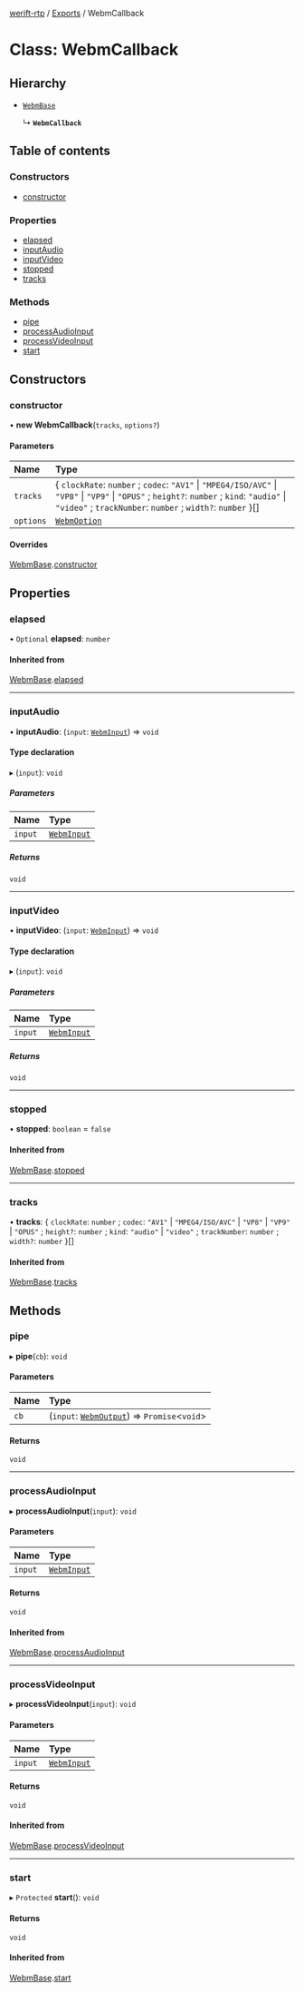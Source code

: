 [werift-rtp](../README.md) / [Exports](../modules.md) / WebmCallback

# Class: WebmCallback

## Hierarchy

- [`WebmBase`](WebmBase.md)

  ↳ **`WebmCallback`**

## Table of contents

### Constructors

- [constructor](WebmCallback.md#constructor)

### Properties

- [elapsed](WebmCallback.md#elapsed)
- [inputAudio](WebmCallback.md#inputaudio)
- [inputVideo](WebmCallback.md#inputvideo)
- [stopped](WebmCallback.md#stopped)
- [tracks](WebmCallback.md#tracks)

### Methods

- [pipe](WebmCallback.md#pipe)
- [processAudioInput](WebmCallback.md#processaudioinput)
- [processVideoInput](WebmCallback.md#processvideoinput)
- [start](WebmCallback.md#start)

## Constructors

### constructor

• **new WebmCallback**(`tracks`, `options?`)

#### Parameters

| Name | Type |
| :------ | :------ |
| `tracks` | { `clockRate`: `number` ; `codec`: ``"AV1"`` \| ``"MPEG4/ISO/AVC"`` \| ``"VP8"`` \| ``"VP9"`` \| ``"OPUS"`` ; `height?`: `number` ; `kind`: ``"audio"`` \| ``"video"`` ; `trackNumber`: `number` ; `width?`: `number`  }[] |
| `options` | [`WebmOption`](../interfaces/WebmOption.md) |

#### Overrides

[WebmBase](WebmBase.md).[constructor](WebmBase.md#constructor)

## Properties

### elapsed

• `Optional` **elapsed**: `number`

#### Inherited from

[WebmBase](WebmBase.md).[elapsed](WebmBase.md#elapsed)

___

### inputAudio

• **inputAudio**: (`input`: [`WebmInput`](../modules.md#webminput)) => `void`

#### Type declaration

▸ (`input`): `void`

##### Parameters

| Name | Type |
| :------ | :------ |
| `input` | [`WebmInput`](../modules.md#webminput) |

##### Returns

`void`

___

### inputVideo

• **inputVideo**: (`input`: [`WebmInput`](../modules.md#webminput)) => `void`

#### Type declaration

▸ (`input`): `void`

##### Parameters

| Name | Type |
| :------ | :------ |
| `input` | [`WebmInput`](../modules.md#webminput) |

##### Returns

`void`

___

### stopped

• **stopped**: `boolean` = `false`

#### Inherited from

[WebmBase](WebmBase.md).[stopped](WebmBase.md#stopped)

___

### tracks

• **tracks**: { `clockRate`: `number` ; `codec`: ``"AV1"`` \| ``"MPEG4/ISO/AVC"`` \| ``"VP8"`` \| ``"VP9"`` \| ``"OPUS"`` ; `height?`: `number` ; `kind`: ``"audio"`` \| ``"video"`` ; `trackNumber`: `number` ; `width?`: `number`  }[]

#### Inherited from

[WebmBase](WebmBase.md).[tracks](WebmBase.md#tracks)

## Methods

### pipe

▸ **pipe**(`cb`): `void`

#### Parameters

| Name | Type |
| :------ | :------ |
| `cb` | (`input`: [`WebmOutput`](../modules.md#webmoutput)) => `Promise`<`void`\> |

#### Returns

`void`

___

### processAudioInput

▸ **processAudioInput**(`input`): `void`

#### Parameters

| Name | Type |
| :------ | :------ |
| `input` | [`WebmInput`](../modules.md#webminput) |

#### Returns

`void`

#### Inherited from

[WebmBase](WebmBase.md).[processAudioInput](WebmBase.md#processaudioinput)

___

### processVideoInput

▸ **processVideoInput**(`input`): `void`

#### Parameters

| Name | Type |
| :------ | :------ |
| `input` | [`WebmInput`](../modules.md#webminput) |

#### Returns

`void`

#### Inherited from

[WebmBase](WebmBase.md).[processVideoInput](WebmBase.md#processvideoinput)

___

### start

▸ `Protected` **start**(): `void`

#### Returns

`void`

#### Inherited from

[WebmBase](WebmBase.md).[start](WebmBase.md#start)
